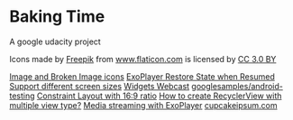 # Baking Time
A google udacity project

<div>Icons made by <a href="http://www.freepik.com" title="Freepik">Freepik</a> from <a href="https://www.flaticon.com/" title="Flaticon">www.flaticon.com</a> is licensed by <a href="http://creativecommons.org/licenses/by/3.0/" title="Creative Commons BY 3.0" target="_blank">CC 3.0 BY</a></div>

[Image and Broken Image icons](https://www.materialui.co/icon/image)
[ExoPlayer Restore State when Resumed](https://stackoverflow.com/a/45482017/6997703)
[Support different screen sizes](https://developer.android.com/training/multiscreen/screensizes)
[Widgets Webcast](https://youtu.be/eKANzCs2pWM)
[googlesamples/android-testing](https://github.com/googlesamples/android-testing)
[Constraint Layout with 16:9 ratio](https://www.youtube.com/watch?v=Ske1_LuymRI)
[How to create RecyclerView with multiple view type?](https://stackoverflow.com/a/26245463/6997703)
[Media streaming with ExoPlayer](https://codelabs.developers.google.com/codelabs/exoplayer-intro/index.html?index=..%2F..%2Fio2017#0)
[cupcakeipsum.com](http://www.cupcakeipsum.com)


